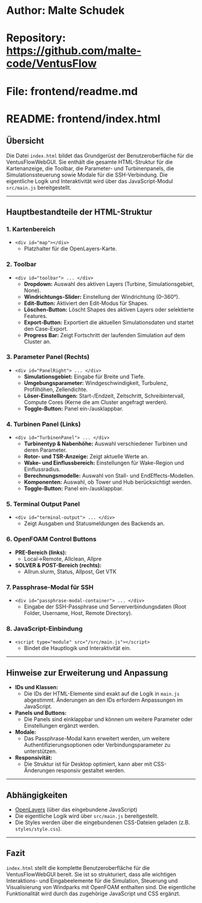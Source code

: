 # Author: Malte Schudek
# Repository: https://github.com/malte-code/VentusFlow
# File: frontend/readme.md

# README: frontend/index.html

## Übersicht

Die Datei `index.html` bildet das Grundgerüst der Benutzeroberfläche für die VentusFlowWebGUI. Sie enthält die gesamte HTML-Struktur für die Kartenanzeige, die Toolbar, die Parameter- und Turbinenpanels, die Simulationssteuerung sowie Modale für die SSH-Verbindung. Die eigentliche Logik und Interaktivität wird über das JavaScript-Modul `src/main.js` bereitgestellt.

---

## Hauptbestandteile der HTML-Struktur

### 1. Kartenbereich
- `<div id="map"></div>`
  - Platzhalter für die OpenLayers-Karte.

### 2. Toolbar
- `<div id="toolbar"> ... </div>`
  - **Dropdown:** Auswahl des aktiven Layers (Turbine, Simulationsgebiet, None).
  - **Windrichtungs-Slider:** Einstellung der Windrichtung (0–360°).
  - **Edit-Button:** Aktiviert den Edit-Modus für Shapes.
  - **Löschen-Button:** Löscht Shapes des aktiven Layers oder selektierte Features.
  - **Export-Button:** Exportiert die aktuellen Simulationsdaten und startet den Case-Export.
  - **Progress Bar:** Zeigt Fortschritt der laufenden Simulation auf dem Cluster an.

### 3. Parameter Panel (Rechts)
- `<div id="PanelRight"> ... </div>`
  - **Simulationsgebiet:** Eingabe für Breite und Tiefe.
  - **Umgebungsparameter:** Windgeschwindigkeit, Turbulenz, Profilhöhen, Zellendichte.
  - **Löser-Einstellungen:** Start-/Endzeit, Zeitschritt, Schreibintervall, Compute Cores (Kerne die am Cluster angefragt werden).
  - **Toggle-Button:** Panel ein-/ausklappbar.

### 4. Turbinen Panel (Links)
- `<div id="TurbinenPanel"> ... </div>`
  - **Turbinentyp & Nabenhöhe:** Auswahl verschiedener Turbinen und deren Parameter.
  - **Rotor- und TSR-Anzeige:** Zeigt aktuelle Werte an.
  - **Wake- und Einflussbereich:** Einstellungen für Wake-Region und Einflussradius.
  - **Berechnungsmodelle:** Auswahl von Stall- und EndEffects-Modellen.
  - **Komponenten:** Auswahl, ob Tower und Hub berücksichtigt werden.
  - **Toggle-Button:** Panel ein-/ausklappbar.

### 5. Terminal Output Panel
- `<div id="terminal-output"> ... </div>`
  - Zeigt Ausgaben und Statusmeldungen des Backends an.

### 6. OpenFOAM Control Buttons
- **PRE-Bereich (links):**
  - Local->Remote, Allclean, Allpre
- **SOLVER & POST-Bereich (rechts):**
  - Allrun.slurm, Status, Allpost, Get VTK

### 7. Passphrase-Modal für SSH
- `<div id="passphrase-modal-container"> ... </div>`
  - Eingabe der SSH-Passphrase und Serververbindungsdaten (Root Folder, Username, Host, Remote Directory).

### 8. JavaScript-Einbindung
- `<script type="module" src="/src/main.js"></script>`
  - Bindet die Hauptlogik und Interaktivität ein.

---

## Hinweise zur Erweiterung und Anpassung

- **IDs und Klassen:**
  - Die IDs der HTML-Elemente sind exakt auf die Logik in `main.js` abgestimmt. Änderungen an den IDs erfordern Anpassungen im JavaScript.
- **Panels und Buttons:**
  - Die Panels sind einklappbar und können um weitere Parameter oder Einstellungen ergänzt werden.
- **Modale:**
  - Das Passphrase-Modal kann erweitert werden, um weitere Authentifizierungsoptionen oder Verbindungsparameter zu unterstützen.
- **Responsivität:**
  - Die Struktur ist für Desktop optimiert, kann aber mit CSS-Änderungen responsiv gestaltet werden.

---

## Abhängigkeiten

- [OpenLayers](https://openlayers.org/) (über das eingebundene JavaScript)
- Die eigentliche Logik wird über `src/main.js` bereitgestellt.
- Die Styles werden über die eingebundenen CSS-Dateien geladen (z.B. `styles/style.css`).

---

## Fazit

`index.html` stellt die komplette Benutzeroberfläche für die VentusFlowWebGUI bereit. Sie ist so strukturiert, dass alle wichtigen Interaktions- und Eingabeelemente für die Simulation, Steuerung und Visualisierung von Windparks mit OpenFOAM enthalten sind. Die eigentliche Funktionalität wird durch das zugehörige JavaScript und CSS ergänzt.
